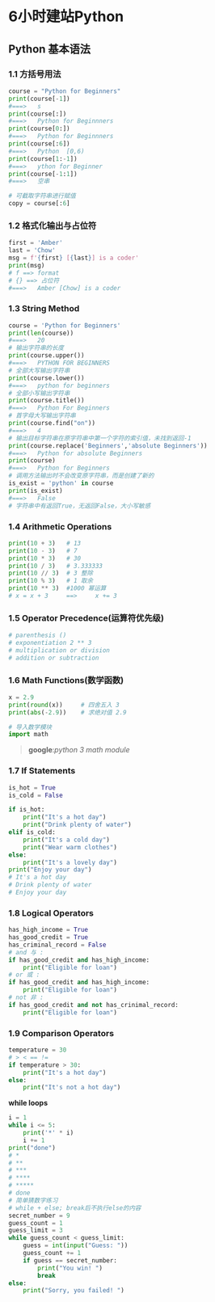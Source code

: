 # 6小时建站Python

## Python 基本语法

### 1.1 方括号用法

~~~~python
course = "Python for Beginners"
print(course[-1])
#===>	s
print(course[:])
#===>	Python for Beginnners
print(course[0:])
#===>	Python for Beginnners
print(course[:6])
#===>	Python	[0,6)
print(course[1:-1])
#===>	ython for Beginner
print(course[-1:1])
#===>	空串

# 可截取字符串进行赋值
copy = course[:6]
~~~~

### 1.2 格式化输出与占位符

~~~~python
first = 'Amber'
last = 'Chow'
msg = f'{first} [{last}] is a coder'
print(msg)
# f ==> format
# {} ==> 占位符
#===>	Amber [Chow] is a coder
~~~~

### 1.3 String Method

~~~~python
course = 'Python for Beginners'
print(len(course))
#===>	20
# 输出字符串的长度
print(course.upper())
#===>	PYTHON FOR BEGINNERS
# 全部大写输出字符串
print(course.lower())
#===>	python for beginners
# 全部小写输出字符串
print(course.title())
#===>	Python For Beginners
# 首字母大写输出字符串
print(course.find("on"))
#===>	4
# 输出目标字符串在原字符串中第一个字符的索引值，未找到返回-1
print(course.replace('Beginners','absolute Beginners'))
#===>	Python for absolute Beginners
print(course)
#===>	Python for Beginners
# 调用方法输出时不会改变原字符串，而是创建了新的
is_exist = 'python' in course
print(is_exist)
#===>	False
# 字符串中有返回True，无返回False，大小写敏感
~~~~

### 1.4 Arithmetic Operations

~~~~python
print(10 + 3)	# 13
print(10 - 3)	# 7
print(10 * 3)	# 30
print(10 / 3)	# 3.333333
print(10 // 3)	# 3 整除
print(10 % 3)	# 1 取余
print(10 ** 3)	#1000 幂运算
# x = x + 3		==>		x += 3
~~~~

### 1.5 **Operator Precedence(运算符优先级)**

~~~~python
# parenthesis ()
# exponentiation 2 ** 3
# multiplication or division
# addition or subtraction
~~~~

### 1.6 **Math Functions(数学函数)**

~~~~python
x = 2.9
print(round(x))		# 四舍五入 3
print(abs(-2.9))	# 求绝对值 2.9
~~~~

~~~~python
# 导入数学模块
import math
~~~~

> **google**:*python 3 math module*

### 1.7 **If Statements**

~~~~python
is_hot = True
is_cold = False

if is_hot:
    print("It's a hot day")
    print("Drink plenty of water")
elif is_cold:
    print("It's a cold day")
    print("Wear warm clothes")
else:
    print("It's a lovely day")
print("Enjoy your day")
# It's a hot day
# Drink plenty of water
# Enjoy your day
~~~~

### 1.8 **Logical Operators**

~~~~python
has_high_income = True
has_good_credit = True
has_criminal_record = False
# and 与 :
if has_good_credit and has_high_income:
    print("Eligible for loan")
# or 或 :
if has_good_credit and has_high_income:
    print("Eligible for loan")
# not 非 :
if has_good_credit and not has_crinimal_record:
    print("Eligible for loan")
~~~~

### 1.9 **Comparison Operators**

~~~~python
temperature = 30
# > < == !=
if temperature > 30:
    print("It's a hot day")
else:
    print("It's not a hot day")
~~~~

**while loops**

~~~~python
i = 1
while i <= 5:
    print('*' * i)
    i += 1
print("done")
# *
# **
# ***
# ****
# *****
# done
# 简单猜数字练习
# while + else; break后不执行else的内容
secret_number = 9
guess_count = 1
guess_limit = 3
while guess_count < guess_limit:
    guess = int(input("Guess: "))
    guess_count += 1
    if guess == secret_number:
        print("You win! ")
        break
else:
    print("Sorry, you failed! ")
~~~~

